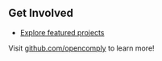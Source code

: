 ## Get Involved

* [Explore featured projects](https://github.com/opencomply)

Visit [github.com/opencomply](https://github.com/opencomply) to learn more!

